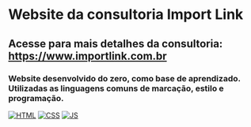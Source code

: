 # Website da consultoria Import Link

## Acesse para mais detalhes da consultoria: https://www.importlink.com.br

### Website desenvolvido do zero, como base de aprendizado. Utilizadas as linguagens comuns de marcação, estilo e programação.

<div>
<a href="https://developer.mozilla.org/pt-BR/docs/Web/HTML"><img src="https://img.shields.io/badge/HTML-239120?style=for-the-badge&logo=html5&logoColor=white" alt="HTML"></a> <a href="https://developer.mozilla.org/pt-BR/docs/Web/CSS"><img src="https://img.shields.io/badge/CSS3-1572B6?style=for-the-badge&logo=css3&logoColor=white" alt="CSS"></a> <a href="https://developer.mozilla.org/pt-BR/docs/Web/JavaScript"><img src="https://img.shields.io/badge/JavaScript-323330?style=for-the-badge&logo=javascript&logoColor=F7DF1E" alt="JS"></a>
</div>


